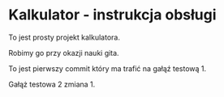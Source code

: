 # Kalkulator - instrukcja obsługi

To jest prosty projekt kalkulatora.

Robimy go przy okazji nauki gita.

To jest pierwszy commit który ma trafić na gałąź testową 1.

Gałąż testowa 2 zmiana 1.